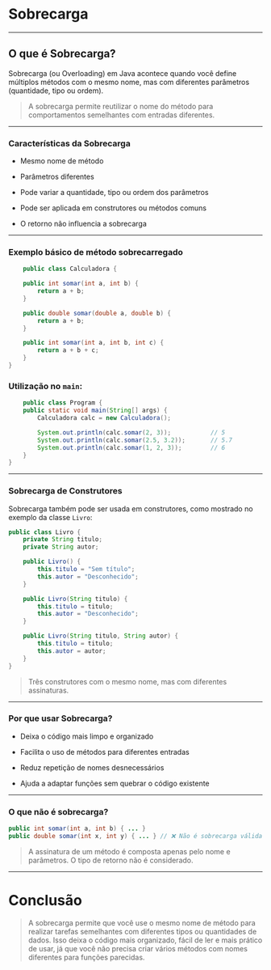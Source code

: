 # Sobrecarga

--- 

## O que é Sobrecarga?

 Sobrecarga (ou Overloading) em Java acontece quando você define múltiplos métodos com o mesmo nome, mas com diferentes parâmetros (quantidade, tipo ou ordem).

 > A sobrecarga permite reutilizar o nome do método para comportamentos semelhantes com entradas diferentes.

 ---

 ### Características da Sobrecarga

 - Mesmo nome de método

- Parâmetros diferentes

- Pode variar a quantidade, tipo ou ordem dos parâmetros

- Pode ser aplicada em construtores ou métodos comuns
 
- O retorno não influencia a sobrecarga

---

### Exemplo básico de método sobrecarregado

```java
    public class Calculadora {

    public int somar(int a, int b) {
        return a + b;
    }

    public double somar(double a, double b) {
        return a + b;
    }

    public int somar(int a, int b, int c) {
        return a + b + c;
    }
}
```

### Utilização no `main`:

```java
    public class Program {
    public static void main(String[] args) {
        Calculadora calc = new Calculadora();

        System.out.println(calc.somar(2, 3));           // 5
        System.out.println(calc.somar(2.5, 3.2));       // 5.7
        System.out.println(calc.somar(1, 2, 3));        // 6
    }
}
```

---

### Sobrecarga de Construtores

Sobrecarga também pode ser usada em construtores, como mostrado no exemplo da classe `Livro`:

```java
public class Livro {
    private String titulo;
    private String autor;

    public Livro() {
        this.titulo = "Sem título";
        this.autor = "Desconhecido";
    }

    public Livro(String titulo) {
        this.titulo = titulo;
        this.autor = "Desconhecido";
    }

    public Livro(String titulo, String autor) {
        this.titulo = titulo;
        this.autor = autor;
    }
}
```

>Três construtores com o mesmo nome, mas com diferentes assinaturas.

---

### Por que usar Sobrecarga?

- Deixa o código mais limpo e organizado

- Facilita o uso de métodos para diferentes entradas

- Reduz repetição de nomes desnecessários

- Ajuda a adaptar funções sem quebrar o código existente

---

### O que não é sobrecarga?

```java
public int somar(int a, int b) { ... }
public double somar(int x, int y) { ... } // ❌ Não é sobrecarga válida só por mudar o tipo de retorno
```

>A assinatura de um método é composta apenas pelo nome e parâmetros. O tipo de retorno não é considerado.

---

# Conclusão

>A sobrecarga permite que você use o mesmo nome de método para realizar tarefas semelhantes com diferentes tipos ou quantidades de dados. Isso deixa o código mais organizado, fácil de ler e mais prático de usar, já que você não precisa criar vários métodos com nomes diferentes para funções parecidas.